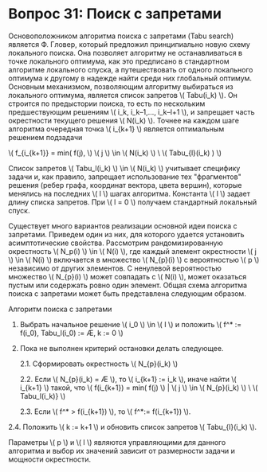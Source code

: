 # Вопрос 31: Поиск с запретами

Основоположником алгоритма поиска с запретами (Tabu search) является Ф. Гловер, который предложил принципиально новую схему локального поиска. Она позволяет алгоритму не останавливаться в точке локального оптимума, как это предписано в стандартном алгоритме локального спуска, а путешествовать от одного локального оптимума к другому в надежде найти среди них глобальный оптимум. Основным механизмом, позволяющим алгоритму выбираться из локального оптимума, является список запретов \\( Tabu(i_k) \\). Он строится по предыстории поиска, то есть по нескольким предшествующим решениям \\( i_k, i_k–1,…, i_k–l+1 \\), и запрещает часть окрестности текущего решения \\( N(i_k) \\). Точнее на каждом шаге алгоритма очередная точка \\( i_{k+1} \\) является оптимальным решением подзадачи

\\( f_{i_{k+1}} = min( f(j), \\) \\( j \\) \in \\( N(i_k) \\) \ \\( Tabu_{l}(i_k) ) \\)

Список запретов \\( Tabu_l(i_k) \\) \in \\( N(i_k) \\) учитывает специфику задачи и, как правило, запрещает использование тех "фрагментов" решения (ребер графа, координат вектора, цвета вершин), которые менялись на последних \\( l \\) шагах алгоритма. Константа \\( l \\) задает длину списка запретов. При \\( l = 0 \\) получаем стандартный локальный спуск.

Существует много вариантов реализации основной идеи поиска с запретами. Приведем один из них, для которого удается установить асимптотические свойства. Рассмотрим рандомизированную окрестность \\( N_p(i) \\) \in \\( N(i) \\), где каждый элемент окрестности \\( j \\) \in \\( N(i) \\) включается в множество \\( N_{p}(i) \\) с вероятностью \\( p \\) независимо от других элементов. С ненулевой вероятностью множество \\( N_{p}(i) \\) может совпадать с \\( N(i) \\), может оказаться пустым или содержать ровно один элемент. Общая схема алгоритма поиска с запретами может быть представлена следующим образом.

Алгоритм поиска с запретами

1. Выбрать начальное решение \\( i_0 \\) \in \\( I \\) и положить
\\( f^* := f(i_0), Tabu_l(i_0) := Æ, k := 0 \\)

2. Пока не выполнен критерий остановки делать следующее.

    2.1. Сформировать окрестность \\( N_{p}(i_k) \\)

    2.2. Если \\( N_{p}(i_k) = Æ \\), то \\( i_{k+1} := i_k \\), иначе найти \\( i_{k+1} \\) такой, что \\( f(i_{k+1}) = min( f(j) \\) | \\( j \\) \in \\( N_{p}(i_k) \\) \ \\( Tabu_l(i_k)} \\)

    2.3. Если \\( f^* > f(i_{k+1}) \\), то \\( f^*:= f(i_{k+1}) \\).

2.4. Положить \\( k := k+1 \\) и обновить список запретов \\( Tabu_{l}(i_k) \\).

Параметры \\( p \\) и \\( l \\) являются управляющими для данного алгоритма и выбор их значений зависит от размерности задачи и мощности окрестности.
